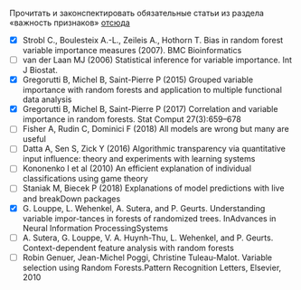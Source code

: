 Прочитать и законспектировать обязательные статьи из раздела «важность признаков» [отсюда](https://github.com/Dyakonov/MSU) 
- [x] Strobl C., Boulesteix A.-L., Zeileis A., Hothorn T. Bias in random forest variable importance measures (2007). BMC Bioinformatics
- [ ] van der Laan MJ (2006) Statistical inference for variable importance. Int J Biostat.
- [x] Gregorutti B, Michel B, Saint-Pierre P (2015) Grouped variable importance with random forests and application to multiple functional data analysis
- [x] Gregorutti B, Michel B, Saint-Pierre P (2017) Correlation and variable importance in random forests. Stat Comput 27(3):659–678
- [ ] Fisher A, Rudin C, Dominici F (2018) All models are wrong but many are useful
- [ ] Datta A, Sen S, Zick Y (2016) Algorithmic transparency via quantitative input influence: theory and experiments with learning systems
- [ ] Kononenko I et al (2010) An efficient explanation of individual classifications using game theory
- [ ] Staniak M, Biecek P (2018) Explanations of model predictions with live and breakDown packages
- [x] G. Louppe, L. Wehenkel, A. Sutera, and P. Geurts. Understanding variable impor-tances in forests of randomized trees. InAdvances in Neural Information ProcessingSystems
- [ ] A. Sutera, G. Louppe, V. A. Huynh-Thu, L. Wehenkel, and P. Geurts. Context-dependent feature analysis with random forests
- [ ] Robin Genuer, Jean-Michel Poggi, Christine Tuleau-Malot. Variable selection using Random Forests.Pattern Recognition Letters, Elsevier, 2010
